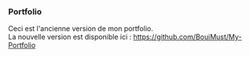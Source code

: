 ### Portfolio  
Ceci est l'ancienne version de mon portfolio.  
La nouvelle version est disponible ici : https://github.com/BouiMust/My-Portfolio
